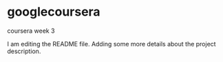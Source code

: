 # googlecoursera
coursera week 3

I am editing the README file. Adding some more details about the project description.
